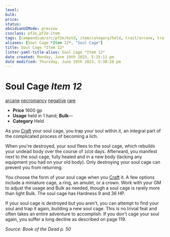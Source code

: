 ```yaml
---
level:
bulk:
price:
status:
obsidianUIMode: preview
cssclass: pf2e,pf2e-item
tags: [compendium/src/pf2e/botd, item/category/held, trait/arcane, trait/necromancy, trait/negative, trait/rare]
aliases: [Soul Cage *Item 12*, "Soul Cage"]
title: Soul Cage *Item 12*
linter-yaml-title-alias: Soul Cage *Item 12*
date created: Monday, June 19th 2023, 5:15:11 pm
date modified: Thursday, June 29th 2023, 5:30:28 pm
---
```


# Soul Cage *Item 12*

[arcane](rules/traits/arcane.md) [necromancy](rules/traits/necromancy.md) [negative](rules/traits/negative.md) [rare](rules/traits/rare.md)  

- **Price** 1600 gp
- **Usage** held in 1 hand; **Bulk**—
- **Category** Held

As you [Craft](rules/actions/craft.md) your soul cage, you trap your soul within it, an integral part of the complicated process of becoming a lich.

When you're destroyed, your soul flees to the soul cage, which rebuilds your undead body over the course of `1d10` days. Afterward, you manifest next to the soul cage, fully healed and in a new body (lacking any equipment you had on your old body). Only destroying your soul cage can prevent you from returning.

You choose the form of your soul cage when you [Craft](rules/actions/craft.md) it. A few options include a miniature cage, a ring, an amulet, or a crown. Work with your GM to adjust the usage and Bulk as needed, though a soul cage is rarely more than light Bulk. The soul cage has Hardness 9 and 36 HP.

If your soul cage is destroyed but you aren't, you can attempt to find your soul and trap it again, building a new soul cage. This is no trivial feat and often takes an entire adventure to accomplish. If you don't cage your soul again, you suffer a long decline as described on page 119.

*Source: Book of the Dead p. 50*
